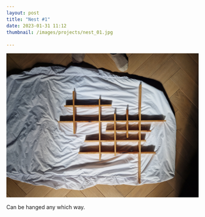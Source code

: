 ```yaml
---
layout: post
title: "Nest #1"
date: 2023-01-31 11:12
thumbnail: /images/projects/nest_01.jpg

---
```

![nest](/images/projects/nest_01v2.jpg)

Can be hanged any which way.
